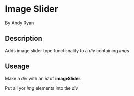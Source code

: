 # Image Slider

By Andy Ryan

## Description

Adds image slider type functionality to a *div* containing *img*s

## Useage

Make a *div* with an *id* of **imageSlider**.

Put all yor *img* elements into the *div*
